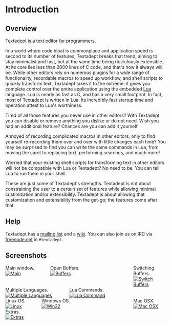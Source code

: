 # Introduction

## Overview

Textadept is a text editor for programmers.

In a world where code bloat is commonplace and application speed is second to
its number of features, Textadept breaks that trend, aiming to stay minimalist
and fast, but at the same time being ridiculously extensible. At its core lies
less than 2000 lines of C code, and that's how it always will be. While other
editors rely on numerous plugins for a wide range of functionality, recordable
macros to speed up workflow, and shell scripts to quickly transform text,
Textadept takes it to the extreme: it gives you complete control over the entire
application using the embedded [Lua][Lua] language. Lua is nearly as fast as C,
and has a very small footprint. In fact, most of Textadept is written in Lua.
Its incredibly fast startup time and operation attest to Lua's worthiness.

Tired of all those features you never use in other editors? With Textadept you
can disable or remove anything you dislike or do not need. Wish you had an
additional feature? Chances are you can add it yourself.

Annoyed of recording complicated macros in other editors, only to find yourself
re-recording them over and over with little changes each time? You may be
surprised to find you can write the same commands in Lua, from moving the caret
to replacing text, performing searches, and much more!

Worried that your existing shell scripts for transforming text in other editors
will not be compatible with Lua or Textadept? No need to be. You can tell Lua to
run them in your shell.

These are just some of Textadept's strengths. Textadept is not about
constraining the user to a certain set of features while allowing minimal
custimization and/or extensibility. Textadept is about allowing that
customization and extensibility from the get-go; the features come after that.

[Lua]: http://lua.org

## Help

Textadept has a [mailing list][mailing_list] and a [wiki][wiki]. You can also
join us on IRC via [freenode.net][freenode] in `#textadept`.

[mailing_list]: http://groups.google.com/group/textadept
[wiki]: http://caladbolg.net/textadeptwiki
[freenode]: http://freenode.net

## Screenshots

<div style="float: left;">
Main window.<br />
<a href="http://caladbolg.net/images/textadept/main.png"><img src="http://caladbolg.net/images/textadept/main_t.png" alt="Main" /></a>
</div>
<div style="float: left; margin-left: 50px;">
Open Buffers.<br />
<a href="http://caladbolg.net/images/textadept/buffers.png"><img src="http://caladbolg.net/images/textadept/buffers_t.png" alt="Buffers" /></a>
</div>
<div style="margin-left: 400px;">
Switching Buffers.<br />
<a href="http://caladbolg.net/images/textadept/buffersfilter.png"><img src="http://caladbolg.net/images/textadept/buffersfilter_t.png" alt="Switch Buffers" /></a>
</div>
<div style="float: left;">
Multiple Languages.<br />
<a href="http://caladbolg.net/images/textadept/languages.png"><img src="http://caladbolg.net/images/textadept/languages_t.png" alt="Multiple Languages" /></a>
</div>
<div style="margin-left: 200px;">
Lua Commands.<br />
<a href="http://caladbolg.net/images/textadept/lua_commands.png"><img src="http://caladbolg.net/images/textadept/lua_commands_t.png" alt="Lua Command" /></a>
</div>
<div style="float: left;">
Linux OS.<br />
<a href="http://caladbolg.net/images/textadept/linux.png"><img src="http://caladbolg.net/images/textadept/linux_t.png" alt="Linux" /></a>
</div>
<div style="float: left; margin-left: 50px;">
Windows OS.<br />
<a href="http://caladbolg.net/images/textadept/win32.png"><img src="http://caladbolg.net/images/textadept/win32_t.png" alt="Win32" /></a>
</div>
<div style="margin-left: 400px;">
Mac OSX.<br />
<a href="http://caladbolg.net/images/textadept/macosx.png"><img src="http://caladbolg.net/images/textadept/macosx_t.png" alt="Mac OSX" /></a>
</div>
<div>
Extras.<br />
<a href="http://caladbolg.net/images/textadept/extras.png"><img src="http://caladbolg.net/images/textadept/extras_t.png" alt="Extras" /></a>
</div>
